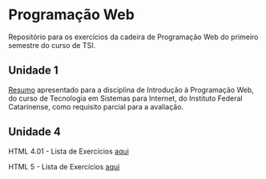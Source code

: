 
# Programação Web

Repositório para os exercícios da cadeira de Programação Web do primeiro semestre do curso de TSI.

## Unidade 1
[Resumo](/Unidade%201/Resumo%20HTML%205.2%20IS%20DONE,%20HTML%205.3%20IS%20COMING.pdf) apresentado para a disciplina de Introdução à Programação Web, do curso de Tecnologia em Sistemas
para Internet, do Instituto Federal Catarinense, como requisito parcial para a avaliação. 

## Unidade 4

HTML 4.01 - Lista de Exercícios [aqui](/Unidade%204/HTML%204.01)

HTML 5 - Lista de Exercícios [aqui](/Unidade%204/HTML%205)
